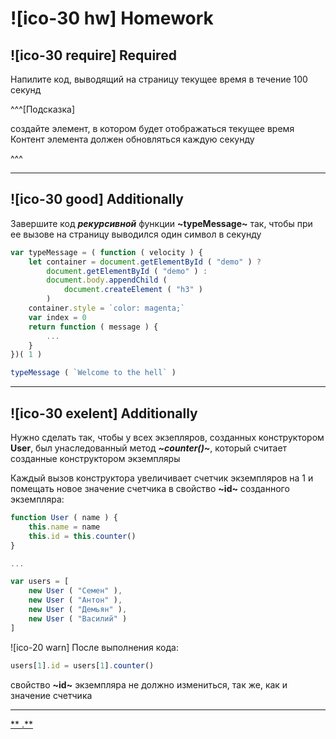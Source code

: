 # ![ico-30 hw] Homework

## ![ico-30 require] Required

Напилите код, выводящий на страницу текущее время в течение 100 секунд

^^^[Подсказка]

создайте элемент, в котором будет отображаться текущее время
Контент элемента должен обновляться каждую секунду

^^^

___________________

## ![ico-30 good] Additionally

Завершите код **_рекурсивной_** функции **~typeMessage~** так, чтобы при ее вызове на страницу выводился один символ в секунду

~~~javascript
var typeMessage = ( function ( velocity ) {
    let container = document.getElementById ( "demo" ) ?
        document.getElementById ( "demo" ) :
        document.body.appendChild (
            document.createElement ( "h3" )
        )
    container.style = `color: magenta;`
    var index = 0
    return function ( message ) {
        ...
    }
})( 1 )

typeMessage ( `Welcome to the hell` )
~~~
_________________________

## ![ico-30 exelent] Additionally

Нужно сделать так, чтобы у всех экзепляров, созданных конструктором **User**, был унаследованный метод **_~counter()~_**, который считает созданные конструктором экземпляры

Каждый вызов конструктора увеличивает счетчик экземпляров на 1 и помещать новое значение счетчика в свойство **~id~** созданного экземпляра:

~~~js
function User ( name ) {
    this.name = name
    this.id = this.counter()
}

...

var users = [
    new User ( "Семен" ),
    new User ( "Антон" ),
    new User ( "Демьян" ),
    new User ( "Василий" )
]
~~~

![ico-20 warn] После выполнения кода:

~~~javascript
users[1].id = users[1].counter()
~~~

свойство **~id~** экземпляра не должно измениться, так же, как и значение счетчика

________________________________

[** .**](src/lessons/hw-09-answers.html)
